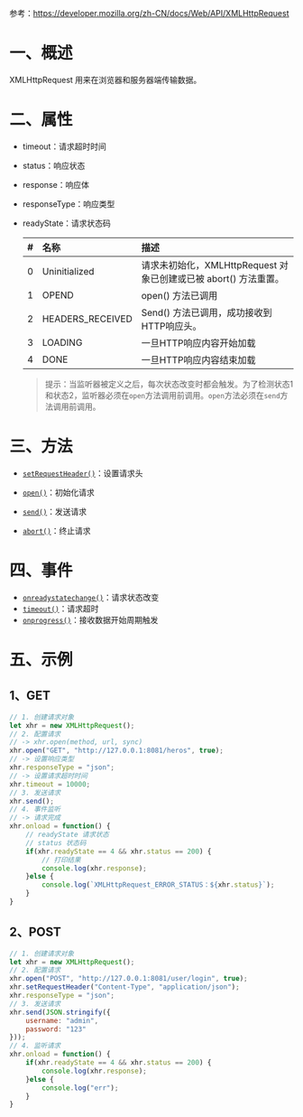 参考：<https://developer.mozilla.org/zh-CN/docs/Web/API/XMLHttpRequest>

# 一、概述

XMLHttpRequest 用来在浏览器和服务器端传输数据。

# 二、属性

- timeout：请求超时时间
- status：响应状态
- response：响应体
- responseType：响应类型

- readyState：请求状态码

  | #    | 名称             | 描述                                                         |
  | :--- | :--------------- | :----------------------------------------------------------- |
  | 0    | Uninitialized    | 请求未初始化，XMLHttpRequest 对象已创建或已被 abort() 方法重置。 |
  | 1    | OPEND            | open() 方法已调用                                            |
  | 2    | HEADERS_RECEIVED | Send() 方法已调用，成功接收到HTTP响应头。                    |
  | 3    | LOADING          | 一旦HTTP响应内容开始加载                                     |
  | 4    | DONE             | 一旦HTTP响应内容结束加载                                     |

  > 提示：当监听器被定义之后，每次状态改变时都会触发。为了检测状态1和状态2，监听器必须在`open`方法调用前调用。`open`方法必须在`send`方法调用前调用。

# 三、方法

- [`setRequestHeader()`](https://developer.mozilla.org/zh-CN/docs/Web/API/XMLHttpRequest/setRequestHeader)：设置请求头

- [`open()`](https://developer.mozilla.org/zh-CN/docs/Web/API/XMLHttpRequest/open)：初始化请求
- [`send()`](https://developer.mozilla.org/zh-CN/docs/Web/API/XMLHttpRequest/send)：发送请求
- [`abort()`](https://developer.mozilla.org/zh-CN/docs/Web/API/XMLHttpRequest/abort)：终止请求

# 四、事件

- [`onreadystatechange()`](https://developer.mozilla.org/zh-CN/docs/Web/API/XMLHttpRequest/onreadystatechange)：请求状态改变
- [`timeout()`](https://developer.mozilla.org/zh-CN/docs/Web/API/XMLHttpRequest/timeout_event)：请求超时
- [`onprogress()`](https://developer.mozilla.org/zh-CN/docs/Web/API/XMLHttpRequestEventTarget/onprogress)：接收数据开始周期触发

# 五、示例

## 1、GET

```js
// 1. 创建请求对象
let xhr = new XMLHttpRequest();
// 2. 配置请求
// -> xhr.open(method, url, sync)
xhr.open("GET", "http://127.0.0.1:8081/heros", true);
// -> 设置响应类型
xhr.responseType = "json";
// -> 设置请求超时时间
xhr.timeout = 10000;
// 3. 发送请求
xhr.send();
// 4. 事件监听
// -> 请求完成
xhr.onload = function() {
    // readyState 请求状态
    // status 状态码
    if(xhr.readyState == 4 && xhr.status == 200) {
        // 打印结果
        console.log(xhr.response);
    }else {
        console.log(`XMLHttpRequest_ERROR_STATUS：${xhr.status}`);
    }
}
```

## 2、POST

```js
// 1. 创建请求对象
let xhr = new XMLHttpRequest();
// 2. 配置请求
xhr.open("POST", "http://127.0.0.1:8081/user/login", true);
xhr.setRequestHeader("Content-Type", "application/json");
xhr.responseType = "json";
// 3. 发送请求
xhr.send(JSON.stringify({
    username: "admin",
    password: "123"
}));
// 4. 监听请求
xhr.onload = function() {
    if(xhr.readyState == 4 && xhr.status == 200) {
        console.log(xhr.response);
    }else {
        console.log("err");
    }
}
```

